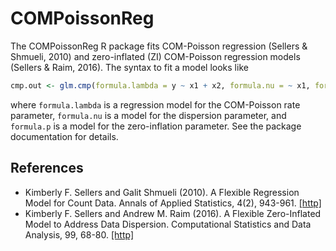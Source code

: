 COMPoissonReg
=============
The COMPoissonReg R package fits COM-Poisson regression (Sellers & Shmueli, 2010) and zero-inflated (ZI) COM-Poisson regression models (Sellers & Raim, 2016). The syntax to fit a model looks like
```R
cmp.out <- glm.cmp(formula.lambda = y ~ x1 + x2, formula.nu = ~ x1, formula.p = ~ x2)
```
where `formula.lambda` is a regression model for the COM-Poisson rate parameter, `formula.nu` is a model for the dispersion parameter, and `formula.p` is a model for the zero-inflation parameter. See the package documentation for details.

## References
* Kimberly F. Sellers and Galit Shmueli (2010). A Flexible Regression Model for
Count Data. Annals of Applied Statistics, 4(2), 943-961. [[http]](http://projecteuclid.org/euclid.aoas/1280842147)
* Kimberly F. Sellers and Andrew M. Raim (2016). A Flexible Zero-Inflated Model
to Address Data Dispersion. Computational Statistics and Data Analysis, 99,
68-80. [[http]](http://www.sciencedirect.com/science/article/pii/S0167947316000165)
